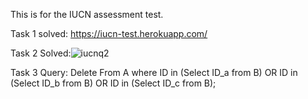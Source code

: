 This is for the IUCN assessment test.

Task 1 solved:
https://iucn-test.herokuapp.com/

Task 2 Solved:![iucnq2](https://user-images.githubusercontent.com/61801944/181736685-95d08590-abfa-487d-ae01-6b998c6acfa3.png)

Task 3 Query:
Delete From A where ID in (Select ID_a from B) OR ID in (Select ID_b from B) OR ID in (Select ID_c from B);
